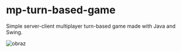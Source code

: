 # mp-turn-based-game

Simple server-client multiplayer turn-based game made with Java and Swing.

![obraz](https://user-images.githubusercontent.com/31157312/112021628-c635b900-8b31-11eb-9398-e608729fab08.png)
